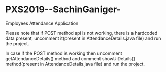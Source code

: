 # PXS2019--SachinGaniger-
Employees Attendance Application

Please note that if POST method api is not working, there is a hardcoded data present, uncomment it(present in AttendanceDetails.java file) and run the project.


In case if the POST method is working then uncomment getAttendanceDetails() method and comment showUiDetails() method(present in AttendanceDetails.java file) and run the project.

